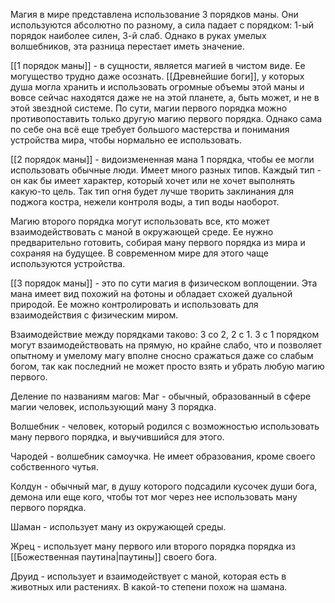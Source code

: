 Магия в мире представлена использование 3 порядков маны. Они используются абсолютно по разному, а сила падает с порядком: 1-ый порядок наиболее силен, 3-й слаб. Однако в руках умелых волшебников, эта разница перестает иметь значение.

[[1 порядок маны]] - в сущности, является магией в чистом виде. Ее могущество трудно даже осознать. [[Древнейшие боги]], у которых душа могла хранить и использовать огромные объемы этой маны и вовсе сейчас находятся даже не на этой планете, а, быть может, и не в этой звездной системе. По сути, магии первого порядка можно противопоставить только другую магию первого порядка. Однако сама по себе она всё еще требует большого мастерства и понимания устройства мира, чтобы нормально ее использовать.

[[2 порядок маны]] - видоизмененная мана 1 порядка, чтобы ее могли использовать обычные люди. Имеет много разных типов. Каждый тип - он как бы имеет характер, который хочет или не хочет выполнять какую-то цель. Так тип огня будет лучше творить заклинания для поджога костра, нежели контроля воды, а тип воды наоборот.

Магию второго порядка могут использовать все, кто может взаимодействовать с маной в окружающей среде. Ее нужно предварительно готовить, собирая ману первого порядка из мира и сохраняя на будущее. В современном мире для этого чаще используются устройства.

[[3 порядок маны]] - это по сути магия в физическом воплощении. Эта мана имеет вид похожий на фотоны и обладает схожей дуальной природой. Ее можно контролировать и использовать для взаимодействия с физическим миром.

Взаимодействие между порядками таково: 3 со 2, 2 с 1. 3 с 1 порядком могут взаимодействовать на прямую, но крайне слабо, что и позволяет опытному и умелому магу вполне сносно сражаться даже со слабым богом, так как последний не может просто взять и убрать любую магию первого.

Деление по названиям магов:
Маг - обычный, образованный в сфере магии человек, использующий ману 3 порядка.

Волшебник - человек, который родился с возможностью использовать ману первого порядка, и выучившийся для этого.

Чародей - волшебник самоучка. Не имеет образования, кроме своего собственного чутья.

Колдун - обычный маг, в душу которого подсадили кусочек души бога, демона или еще кого, чтобы тот мог через нее использовать ману первого порядка.

Шаман - использует ману из окружающей среды.

Жрец - использует ману первого или второго порядка порядка из [[Божественная паутина|паутины]] своего бога.

Друид - использует и взаимодействует с маной, которая есть в животных или растениях. В какой-то степени похож на шамана.


